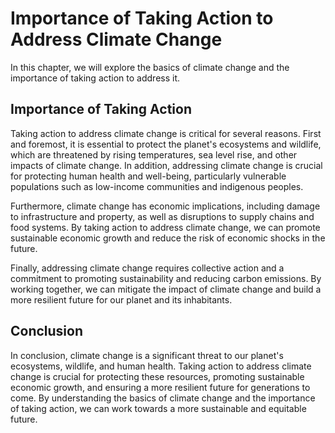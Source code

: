 Importance of Taking Action to Address Climate Change
==========================================================================================

In this chapter, we will explore the basics of climate change and the importance of taking action to address it.

Importance of Taking Action
---------------------------

Taking action to address climate change is critical for several reasons. First and foremost, it is essential to protect the planet's ecosystems and wildlife, which are threatened by rising temperatures, sea level rise, and other impacts of climate change. In addition, addressing climate change is crucial for protecting human health and well-being, particularly vulnerable populations such as low-income communities and indigenous peoples.

Furthermore, climate change has economic implications, including damage to infrastructure and property, as well as disruptions to supply chains and food systems. By taking action to address climate change, we can promote sustainable economic growth and reduce the risk of economic shocks in the future.

Finally, addressing climate change requires collective action and a commitment to promoting sustainability and reducing carbon emissions. By working together, we can mitigate the impact of climate change and build a more resilient future for our planet and its inhabitants.

Conclusion
----------

In conclusion, climate change is a significant threat to our planet's ecosystems, wildlife, and human health. Taking action to address climate change is crucial for protecting these resources, promoting sustainable economic growth, and ensuring a more resilient future for generations to come. By understanding the basics of climate change and the importance of taking action, we can work towards a more sustainable and equitable future.
